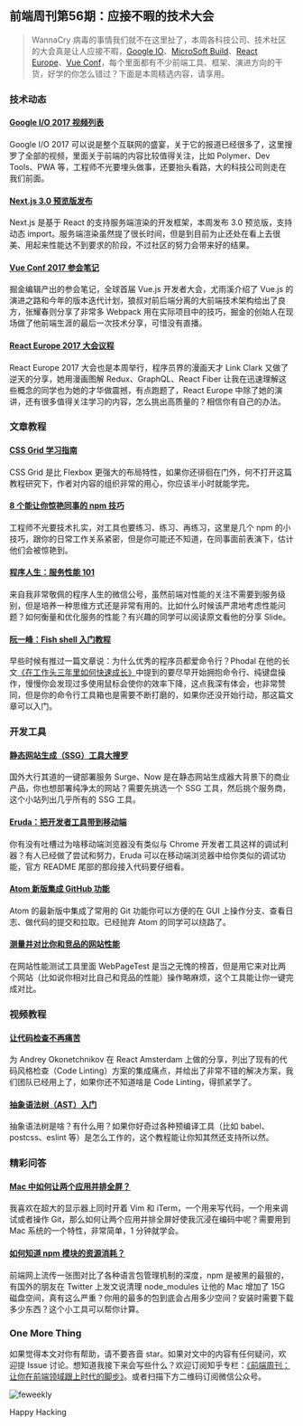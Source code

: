 ## 前端周刊第56期：应接不暇的技术大会

> WannaCry 病毒的事情我们就不在这里扯了，本周各科技公司、技术社区的大会真是让人应接不暇，<a href="https://events.google.com/io/schedule/?section=may-17">Google IO</a>、<a href="https://build.microsoft.com/">MicroSoft Build</a>、<a href="https://www.react-europe.org/#day-2017-May-17">React Europe</a>、<a href="https://juejin.im/post/591fa2d0a0bb9f005f3ccd1b">Vue Conf</a>，每个里面都有不少前端工具、框架、演进方向的干货，好学的你怎么错过？下面是本周精选内容，请享用。

### 技术动态

#### [Google I/O 2017 视频列表](https://www.youtube.com/playlist?list=PLOU2XLYxmsIKC8eODk_RNCWv3fBcLvMMy)

Google I/O 2017 可以说是整个互联网的盛宴，关于它的报道已经很多了，这里搜罗了全部的视频，里面关于前端的内容比较值得关注，比如 Polymer、Dev Tools、PWA 等，工程师不光要埋头做事，还要抬头看路，大的科技公司则走在我们前面。

#### [Next.js 3.0 预览版发布](https://zeit.co/blog/next3-preview)

Next.js 是基于 React 的支持服务端渲染的开发框架，本周发布 3.0 预览版，支持动态 import。服务端渲染虽然提了很长时间，但是到目前为止还处在看上去很美、用起来性能达不到要求的阶段，不过社区的努力会带来好的结果。

#### [Vue Conf 2017 参会笔记](https://juejin.im/post/591fa2d0a0bb9f005f3ccd1b)

掘金编辑产出的参会笔记，全球首届 Vue.js 开发者大会，尤雨溪介绍了 Vue.js 的演进之路和今年的版本迭代计划，狼叔对前后端分离的大前端技术架构给出了良方，张耀春则分享了非常多 Webpack 用在实际项目中的技巧，掘金的创始人在现场做了他前端生涯的最后一次技术分享，可惜没有直播。

#### [React Europe 2017 大会议程](https://www.react-europe.org/#day-2017-May-17)

React Europe 2017 大会也是本周举行，程序员界的漫画天才 Link Clark 又做了逆天的分享，她用漫画图解 Redux、GraphQL、React Fiber 让我在迅速理解这些概念的同学也为她的才华做震撼，有点跑题了，React Europe 中除了她的演讲，还有很多值得关注学习的内容，怎么挑出高质量的？相信你有自己的办法。

### 文章教程

#### [CSS Grid 学习指南](http://learncssgrid.com/)

CSS Grid 是比 Flexbox 更强大的布局特性，如果你还徘徊在门外，何不打开这篇教程研究下，作者对内容的组织非常的用心，你应该半小时就能学完。

#### [8 个能让你惊艳同事的 npm 技巧](https://medium.com/@adiramsalem/8-npm-tricks-you-can-use-to-impress-your-colleagues-dbdae1ef5f9e)

工程师不光要技术扎实，对工具也要练习、练习、再练习，这里是几个 npm 的小技巧，跟你的日常工作关系紧密，但是你可能还不知道，在同事面前表演下，估计他们会被惊艳到。

#### [程序人生：服务性能 101](https://mp.weixin.qq.com/s?__biz=MzA3NDM0ODQwMw==&mid=2649827699&idx=1&sn=e97071f2f049b8027c3105b8bd4ade70&chksm=8704ab6fb0732279f3c1b463653a812bbaef4d921fe65fe82cfb397765b01a9c5552a18307fe&mpshare=1&scene=24&srcid=0512xD7mWOH0riOVoTkmFf72&key=fac364d3ab4)

来自我非常敬佩的程序人生的微信公号，虽然前端对性能的关注不需要到服务级别，但是培养一种思维方式还是非常有用的。比如什么时候该严肃地考虑性能问题？如何衡量和优化服务的性能？有兴趣的同学可以阅读原文看他的分享 Slide。

#### [阮一峰：Fish shell 入门教程](http://www.ruanyifeng.com/blog/2017/05/fish_shell.html)

早些时候有推过一篇文章说：为什么优秀的程序员都爱命令行？Phodal 在他的长文[《在工作头三年里如何快速成长》](https://zhuanlan.zhihu.com/p/26704720)中提到的要尽早开始拥抱命令行、纯键盘操作，慢慢你会发现过多使用鼠标会使你的效率下降，这点我深有体会，也非常赞同，但是你的命令行工具箱也是需要不断打磨的，如果你还没开始行动，那这篇文章可以入门。

### 开发工具

#### [静态网站生成（SSG）工具大搜罗](https://www.staticgen.com/)

国外大行其道的一键部署服务 Surge、Now 是在静态网站生成器大背景下的商业产品，你也想部署纯净太的网站？需要先挑选一个 SSG 工具，然后挑个服务商，这个小站列出几乎所有的 SSG 工具。

#### [Eruda：把开发者工具带到移动端](https://github.com/liriliri/eruda)

你有没有吐槽过为啥移动端浏览器没有类似与 Chrome 开发者工具这样的调试利器？有人已经做了尝试和努力，Eruda 可以在移动端浏览器中给你类似的调试功能，官方 README 尾部的那段接入代码要仔细看。

#### [Atom 新版集成 GitHub 功能](https://github.atom.io/)

Atom 的最新版中集成了常用的 Git 功能你可以方便的在 GUI 上操作分支、查看日志、做代码的提交和拉取。已经抛弃 Atom 的同学可以绕路了。

#### [测量并对比你和竞品的网站性能](https://www.dareboost.com/en/compare)

在网站性能测试工具里面 WebPageTest 是当之无愧的榜首，但是用它来对比两个网站（比如说你相对比自己和竞品的性能）操作略麻烦，这个工具能让你一键完成对比。

### 视频教程

#### [让代码检查不再痛苦](https://www.youtube.com/watch?v=GLdH9SMG97o)

为 Andrey Okonetchnikov 在 React Amsterdam 上做的分享，列出了现有的代码风格检查（Code Linting）方案的集成痛点，并给出了非常不错的解决方案，我们团队已经用上了，如果你还不知道啥是 Code Linting，得抓紧学了。

#### [抽象语法树（AST）入门](https://egghead.io/lessons/javascript-introduction-to-abstract-syntax-trees)

抽象语法树是啥？有什么用？如果你好奇过各种预编译工具（比如 babel、postcss、eslint 等）是怎么工作的，这个教程能让你知其然还支持所以然。

### 精彩问答

#### [Mac 中如何让两个应用并排全屏？](https://support.apple.com/en-us/HT204948)

我喜欢在超大的显示器上同时开着 Vim 和 iTerm，一个用来写代码，一个用来调试或者操作 Git，那么如何让两个应用并排全屏好使我沉浸在编码中呢？需要用到 Mac 系统的一个特性，非常简单，1 分钟就学会。

#### [如何知道 npm 模块的资源消耗？](http://cost-of-modules.herokuapp.com/)

前端网上流传一张图对比了各种语言包管理机制的深度，npm 是被黑的最狠的，有国外的朋友在 Twitter 上发文说清理 node_modules 让他的 Mac 增加了 15G 磁盘空间，真有这么严重？你用的最多的包到底会占用多少空间？安装时需要下载多少东西？这个小工具可以帮你计算。

### One More Thing

如果觉得本文对你有帮助，请不要吝啬 star。如果对文中的内容有任何疑问，欢迎提 Issue 讨论。想知道我接下来会写些什么？欢迎订阅知乎专栏：[《前端周刊：让你在前端领域跟上时代的脚步》](https://zhuanlan.zhihu.com/feweekly)。或者扫描下方二维码订阅微信公众号。

![feweekly](http://www.feweekly.com/img/src/weekly/feweekly/qrcode.jpg)

Happy Hacking
